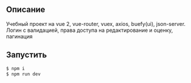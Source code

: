 ## Описание

Учебный проект на vue 2, vue-router, vuex, axios, buefy(ui), json-server.
Логин с валидацией, права доступа на редактирование и оценку, пагинация


## Запустить

```sh
$ npm i
$ npm run dev
```